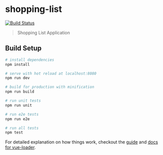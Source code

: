 # shopping-list

[![Build Status](https://travis-ci.org/chudaol/ShoppingList.svg?branch=master)](https://travis-ci.org/chudaol/ShoppingList)

> Shopping List Application

## Build Setup

``` bash
# install dependencies
npm install

# serve with hot reload at localhost:8080
npm run dev

# build for production with minification
npm run build

# run unit tests
npm run unit

# run e2e tests
npm run e2e

# run all tests
npm test
```

For detailed explanation on how things work, checkout the [guide](http://vuejs-templates.github.io/webpack/) and [docs for vue-loader](http://vuejs.github.io/vue-loader).
